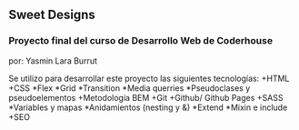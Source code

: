 ## Sweet Designs

### Proyecto final del curso de Desarrollo Web de Coderhouse

por: Yasmin Lara Burrut

Se utilizo para desarrollar este proyecto las siguientes tecnologías:
+HTML
+CSS
*Flex
*Grid
*Transition
*Media querries
*Pseudoclases y pseudoelementos
+Metodología BEM
+Git
+Github/ Github Pages
+SASS
*Variables y mapas
*Anidamientos (nesting y &)
*Extend
*Mixin e include
+SEO
